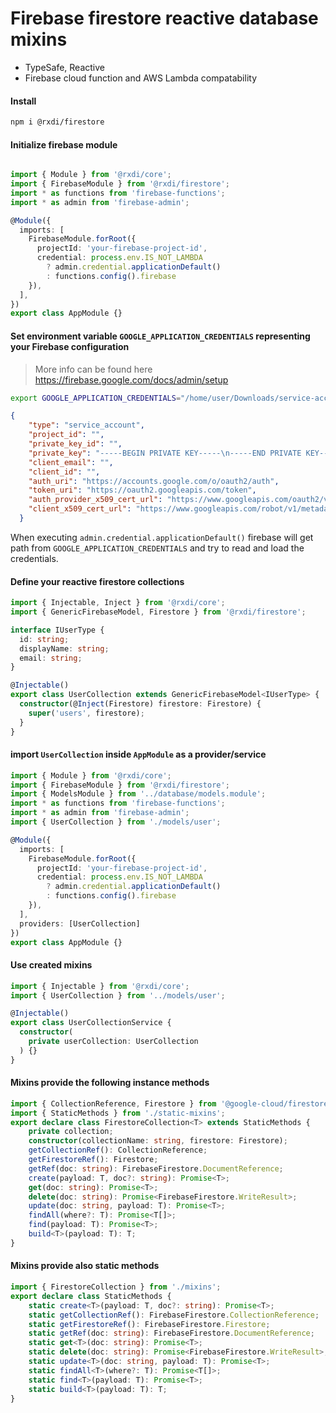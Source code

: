 # Firebase firestore reactive database mixins

- TypeSafe, Reactive
- Firebase cloud function and AWS Lambda compatability

#### Install
```bash
npm i @rxdi/firestore
```

#### Initialize firebase module
```typescript

import { Module } from '@rxdi/core';
import { FirebaseModule } from '@rxdi/firestore';
import * as functions from 'firebase-functions';
import * as admin from 'firebase-admin';

@Module({
  imports: [
    FirebaseModule.forRoot({
      projectId: 'your-firebase-project-id',
      credential: process.env.IS_NOT_LAMBDA
        ? admin.credential.applicationDefault()
        : functions.config().firebase
    }),
  ],
})
export class AppModule {}
```

#### Set environment variable `GOOGLE_APPLICATION_CREDENTIALS` representing your Firebase configuration

> More info can be found here https://firebase.google.com/docs/admin/setup

```bash
export GOOGLE_APPLICATION_CREDENTIALS="/home/user/Downloads/service-account-file.json"
```

```json
{
    "type": "service_account",
    "project_id": "",
    "private_key_id": "",
    "private_key": "-----BEGIN PRIVATE KEY-----\n-----END PRIVATE KEY-----\n",
    "client_email": "",
    "client_id": "",
    "auth_uri": "https://accounts.google.com/o/oauth2/auth",
    "token_uri": "https://oauth2.googleapis.com/token",
    "auth_provider_x509_cert_url": "https://www.googleapis.com/oauth2/v1/certs",
    "client_x509_cert_url": "https://www.googleapis.com/robot/v1/metadata/x509/firebase-adminsdk-eb9yl%40xx-xx-xx.iam.gserviceaccount.com"
  }
```

When executing `admin.credential.applicationDefault()` firebase will get path from `GOOGLE_APPLICATION_CREDENTIALS` and try to read and load the credentials.



#### Define your reactive firestore collections


```typescript
import { Injectable, Inject } from '@rxdi/core';
import { GenericFirebaseModel, Firestore } from '@rxdi/firestore';

interface IUserType {
  id: string;
  displayName: string;
  email: string;
}

@Injectable()
export class UserCollection extends GenericFirebaseModel<IUserType> {
  constructor(@Inject(Firestore) firestore: Firestore) {
    super('users', firestore);
  }
}

```

#### import `UserCollection` inside `AppModule` as a provider/service

```typescript
import { Module } from '@rxdi/core';
import { FirebaseModule } from '@rxdi/firestore';
import { ModelsModule } from '../database/models.module';
import * as functions from 'firebase-functions';
import * as admin from 'firebase-admin';
import { UserCollection } from './models/user';

@Module({
  imports: [
    FirebaseModule.forRoot({
      projectId: 'your-firebase-project-id',
      credential: process.env.IS_NOT_LAMBDA
        ? admin.credential.applicationDefault()
        : functions.config().firebase
    }),
  ],
  providers: [UserCollection]
})
export class AppModule {}

```


#### Use created mixins


```typescript
import { Injectable } from '@rxdi/core';
import { UserCollection } from '../models/user';

@Injectable()
export class UserCollectionService {
  constructor(
    private userCollection: UserCollection
  ) {}
}

```

#### Mixins provide the following instance methods

```typescript
import { CollectionReference, Firestore } from '@google-cloud/firestore';
import { StaticMethods } from './static-mixins';
export declare class FirestoreCollection<T> extends StaticMethods {
    private collection;
    constructor(collectionName: string, firestore: Firestore);
    getCollectionRef(): CollectionReference;
    getFirestoreRef(): Firestore;
    getRef(doc: string): FirebaseFirestore.DocumentReference;
    create(payload: T, doc?: string): Promise<T>;
    get(doc: string): Promise<T>;
    delete(doc: string): Promise<FirebaseFirestore.WriteResult>;
    update(doc: string, payload: T): Promise<T>;
    findAll(where?: T): Promise<T[]>;
    find(payload: T): Promise<T>;
    build<T>(payload: T): T;
}
```


#### Mixins provide also static methods

```typescript
import { FirestoreCollection } from './mixins';
export declare class StaticMethods {
    static create<T>(payload: T, doc?: string): Promise<T>;
    static getCollectionRef(): FirebaseFirestore.CollectionReference;
    static getFirestoreRef(): FirebaseFirestore.Firestore;
    static getRef(doc: string): FirebaseFirestore.DocumentReference;
    static get<T>(doc: string): Promise<T>;
    static delete(doc: string): Promise<FirebaseFirestore.WriteResult>;
    static update<T>(doc: string, payload: T): Promise<T>;
    static findAll<T>(where?: T): Promise<T[]>;
    static find<T>(payload: T): Promise<T>;
    static build<T>(payload: T): T;
}
```
